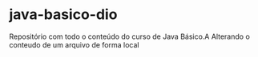 # java-basico-dio
Repositório com todo o conteúdo do curso de Java Básico.A
Alterando o conteudo de um arquivo de forma local